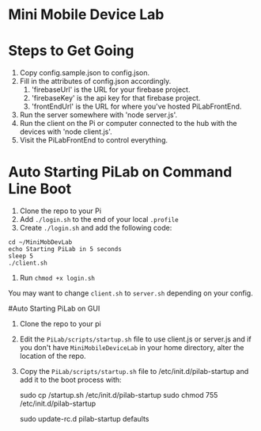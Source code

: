 Mini Mobile Device Lab
======================

# Steps to Get Going

1. Copy config.sample.json to config.json.
2. Fill in the attributes of config.json accordingly.
    1. 'firebaseUrl' is the URL for your firebase project.
    2. 'firebaseKey' is the api key for that firebase project.
    3. 'frontEndUrl' is the URL for where you've hosted PiLabFrontEnd.
3. Run the server somewhere with 'node server.js'.
4. Run the client on the Pi or computer connected to the hub with the devices with 'node client.js'.
5. Visit the PiLabFrontEnd to control everything.


# Auto Starting PiLab on Command Line Boot

1. Clone the repo to your Pi
1. Add `./login.sh` to the end of your local `.profile`
1. Create `./login.sh` and add the following code:
```
cd ~/MiniMobDevLab
echo Starting PiLab in 5 seconds
sleep 5
./client.sh
```
1. Run `chmod +x login.sh` 

You may want to change `client.sh` to `server.sh` depending on your config.

#Auto Starting PiLab on GUI

1. Clone the repo to your pi
1. Edit the `PiLab/scripts/startup.sh` file to use client.js or server.js and if you don't have `MiniMobileDeviceLab` in your home directory, alter the location of the repo.
1. Copy the `PiLab/scripts/startup.sh` file to /etc/init.d/pilab-startup and add it to the boot process with:

    sudo cp <path>/startup.sh /etc/init.d/pilab-startup
    sudo chmod 755 /etc/init.d/pilab-startup

    sudo update-rc.d pilab-startup defaults

